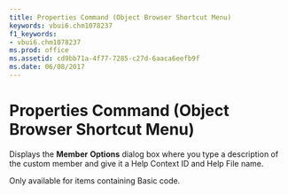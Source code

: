 ```yaml
---
title: Properties Command (Object Browser Shortcut Menu)
keywords: vbui6.chm1078237
f1_keywords:
- vbui6.chm1078237
ms.prod: office
ms.assetid: cd9bb71a-4f77-7285-c27d-6aaca6eefb9f
ms.date: 06/08/2017
---
```



# Properties Command (Object Browser Shortcut Menu)

Displays the  **Member** **Options** dialog box where you type a description of the custom member and give it a Help Context ID and Help File name.

Only available for items containing Basic code.

